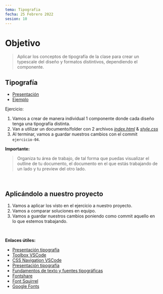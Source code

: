 ```yaml
---
tema: Tipografia
fecha: 25 Febrero 2022
sesion: 10
---
```


# Objetivo

> Aplicar los conceptos de tipografía de la clase para crear un typescale del diseño y formatos distintivos, dependiendo el componente.

## Tipografía

* [Presentación](https://slides.com/michventura/tipografia)
* [Ejemplo](https://codepen.io/michcodes/pen/OJOwqja)

Ejercicio:

1. Vamos a crear de manera individual 1 componente donde cada diseño tenga una tipografía distinta.
2. Van a utilizar un documento/folder con 2 archivos *[index.html](https://bit.ly/3pjOySu)* & *[style.css](https://bit.ly/3IrAMof)*
3. Al terminar, vamos a guardar nuestros cambios con el commit `ejercicio-04`.

**Importante:**

> Organiza tu área de trabajo, de tal forma que puedas visualizar el outline de tu documento, el documento en el que estás trabajando de un lado y tu preview del otro lado.

<br>

## Aplicándolo a nuestro proyecto

1. Vamos a aplicar los visto en el ejercicio a nuestro proyecto.
2. Vamos a comparar soluciones en equipo.
3. Vamos a guardar nuestros cambios poniendo como commit aquello en lo que estemos trabajando.

<br>

**Enlaces útiles:**

* [Presentación tipografía](https://slides.com/michventura/tipografia)
* [Toolbox VSCode](https://marketplace.visualstudio.com/items?itemName=YehudaKremer.toolbox)
* [CSS Navigation VSCode](https://marketplace.visualstudio.com/items?itemName=pucelle.vscode-css-navigation)
* [Presentación tipografía](https://slides.com/michventura/tipografia)
* [Fundamentos de texto y fuentes tipográficas](https://developer.mozilla.org/es/docs/Learn/CSS/Styling_text/Fundamentals)
* [Fontshare](https://www.fontshare.com/)
* [Font Squirrel](https://www.fontsquirrel.com/)
* [Google Fonts](https://fonts.google.com/)


